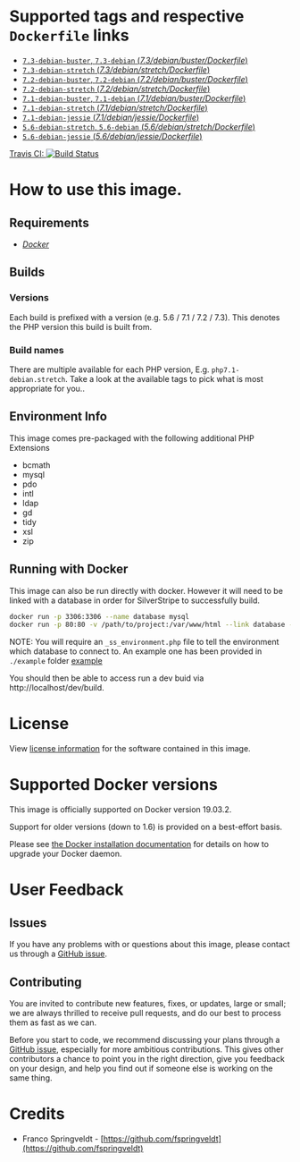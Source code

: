 # Supported tags and respective `Dockerfile` links

- [`7.3-debian-buster`, `7.3-debian` (*7.3/debian/buster/Dockerfile*)](https://github.com/brettt89/silverstripe-web/blob/master/7.3/debian/buster/Dockerfile)
- [`7.3-debian-stretch` (*7.3/debian/stretch/Dockerfile*)](https://github.com/brettt89/silverstripe-web/blob/master/7.3/debian/stretch/Dockerfile)
- [`7.2-debian-buster`, `7.2-debian` (*7.2/debian/buster/Dockerfile*)](https://github.com/brettt89/silverstripe-web/blob/master/7.2/debian/buster/Dockerfile)
- [`7.2-debian-stretch` (*7.2/debian/stretch/Dockerfile*)](https://github.com/brettt89/silverstripe-web/blob/master/7.2/debian/stretch/Dockerfile)
- [`7.1-debian-buster`, `7.1-debian` (*7.1/debian/buster/Dockerfile*)](https://github.com/brettt89/silverstripe-web/blob/master/7.1/debian/buster/Dockerfile)
- [`7.1-debian-stretch` (*7.1/debian/stretch/Dockerfile*)](https://github.com/brettt89/silverstripe-web/blob/master/7.1/debian/stretch/Dockerfile)
- [`7.1-debian-jessie` (*7.1/debian/jessie/Dockerfile*)](https://github.com/brettt89/silverstripe-web/blob/master/7.1/debian/jessie/Dockerfile)
- [`5.6-debian-stretch`, `5.6-debian` (*5.6/debian/stretch/Dockerfile*)](https://github.com/brettt89/silverstripe-web/blob/master/5.6/debian/stretch/Dockerfile)
- [`5.6-debian-jessie` (*5.6/debian/jessie/Dockerfile*)](https://github.com/brettt89/silverstripe-web/blob/master/5.6/debian/jessie/Dockerfile)

[Travis CI:
        ![Build Status](https://travis-ci.org/brettt89/silverstripe-web.svg?branch=master)](https://travis-ci.org/brettt89/silverstripe-web) 

# How to use this image.

## Requirements

- [*Docker*](https://docs.docker.com/)

## Builds

### Versions

Each build is prefixed with a version (e.g. 5.6 / 7.1 / 7.2 / 7.3). This denotes the PHP version this build is built from.

### Build names

There are multiple available for each PHP version, E.g. `php7.1-debian.stretch`. Take a look at the available tags to pick what is most appropriate for you..

## Environment Info

This image comes pre-packaged with the following additional PHP Extensions

 - bcmath
 - mysql
 - pdo
 - intl
 - ldap
 - gd
 - tidy
 - xsl
 - zip

## Running with Docker

This image can also be run directly with docker. However it will need to be linked with a database in order for SilverStripe to successfully build.

```bash
docker run -p 3306:3306 --name database mysql
docker run -p 80:80 -v /path/to/project:/var/www/html --link database --name project1 brettt89/silverstripe-web
```

NOTE: You will require an `_ss_environment.php` file to tell the environment which database to connect to. An example one has been provided in `./example` folder [example](./example/_ss_environment.php)

You should then be able to access run a dev buid via http://localhost/dev/build.

# License

View [license information](http://php.net/license/) for the software contained in this image.

# Supported Docker versions

This image is officially supported on Docker version 19.03.2.

Support for older versions (down to 1.6) is provided on a best-effort basis.

Please see [the Docker installation documentation](https://docs.docker.com/installation/) for details on how to upgrade your Docker daemon.

# User Feedback

## Issues

If you have any problems with or questions about this image, please contact us through a [GitHub issue](https://github.com/brettt89/silverstripe-web/issues). 

## Contributing

You are invited to contribute new features, fixes, or updates, large or small; we are always thrilled to receive pull requests, and do our best to process them as fast as we can.

Before you start to code, we recommend discussing your plans through a [GitHub issue](https://github.com/brettt89/silverstripe-web/issues), especially for more ambitious contributions. This gives other contributors a chance to point you in the right direction, give you feedback on your design, and help you find out if someone else is working on the same thing.

# Credits

 - Franco Springveldt - [https://github.com/fspringveldt](https://github.com/fspringveldt)
